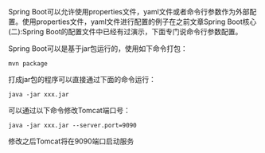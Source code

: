 Spring Boot可以允许使用properties文件，yaml文件或者命令行参数作为外部配置。使用properties文件，yaml文件进行配置的例子在之前文章Spring Boot核心(二):Spring Boot的配置文件中已经有过演示，下面专门说命令行参数配置。

Spring Boot可以是基于jar包运行的，使用如下命令打包：
```
mvn package

```
打成jar包的程序可以直接通过下面的命令运行：
```
java -jar xxx.jar

```

可以通过以下命令修改Tomcat端口号：
```
java -jar xxx.jar --server.port=9090

```
修改之后Tomcat将在9090端口启动服务